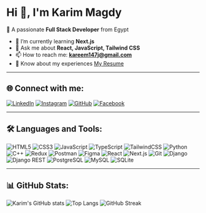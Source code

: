 # Hi 👋, I'm Karim Magdy
🚀 A passionate **Full Stack Developer** from Egypt  

- 🌱 I’m currently learning **Next.js**
- 💬 Ask me about **React, JavaScript, Tailwind CSS**
- 📫 How to reach me: **kareem147j@gmail.com**
- 📄 Know about my experiences [My Resume](https://drive.google.com/file/d/1QTqvGhOXYhtVvgf37qEkv78IINUWOrj7/view?usp=drive_link)

---

## 🌐 Connect with me:
[![LinkedIn](https://img.shields.io/badge/LinkedIn-0A66C2?style=for-the-badge&logo=linkedin&logoColor=white)](https://www.linkedin.com/in/karim-magdy-a01523278/)
[![Instagram](https://img.shields.io/badge/Instagram-E4405F?style=for-the-badge&logo=instagram&logoColor=white)](https://www.instagram.com/k2rim_magdy/?hl=en)
[![GitHub](https://img.shields.io/badge/GitHub-000000?style=for-the-badge&logo=github&logoColor=white)](https://github.com/kareem333j)
[![Facebook](https://img.shields.io/badge/Facebook-1877F2?style=for-the-badge&logo=facebook&logoColor=white)](https://www.facebook.com/karem.magdy1287s.el/)

---

## 🛠️ Languages and Tools:
![HTML5](https://img.shields.io/badge/HTML5-E34F26?style=for-the-badge&logo=html5&logoColor=white)
![CSS3](https://img.shields.io/badge/CSS3-1572B6?style=for-the-badge&logo=css3&logoColor=white)
![JavaScript](https://img.shields.io/badge/JavaScript-F7DF1E?style=for-the-badge&logo=javascript&logoColor=black)
![TypeScript](https://img.shields.io/badge/TypeScript-007ACC?style=for-the-badge&logo=typescript&logoColor=white)
![TailwindCSS](https://img.shields.io/badge/TailwindCSS-38B2AC?style=for-the-badge&logo=tailwind-css&logoColor=white)
![Python](https://img.shields.io/badge/Python-3776AB?style=for-the-badge&logo=python&logoColor=white)
![C++](https://img.shields.io/badge/C++-00599C?style=for-the-badge&logo=c%2B%2B&logoColor=white)
![Redux](https://img.shields.io/badge/Redux-764ABC?style=for-the-badge&logo=redux&logoColor=white)
![Postman](https://img.shields.io/badge/Postman-FF6C37?style=for-the-badge&logo=postman&logoColor=white)
![Figma](https://img.shields.io/badge/Figma-F24E1E?style=for-the-badge&logo=figma&logoColor=white)
![React](https://img.shields.io/badge/React-20232A?style=for-the-badge&logo=react&logoColor=61DAFB)
![Next.js](https://img.shields.io/badge/Next.js-000000?style=for-the-badge&logo=nextdotjs&logoColor=white)
![Git](https://img.shields.io/badge/Git-F05032?style=for-the-badge&logo=git&logoColor=white)
![Django](https://img.shields.io/badge/Django-092E20?style=for-the-badge&logo=django&logoColor=white)
![Django REST](https://img.shields.io/badge/Django%20REST-ff1709?style=for-the-badge&logo=django&logoColor=white)
![PostgreSQL](https://img.shields.io/badge/PostgreSQL-316192?style=for-the-badge&logo=postgresql&logoColor=white)
![MySQL](https://img.shields.io/badge/MySQL-4479A1?style=for-the-badge&logo=mysql&logoColor=white)
![SQLite](https://img.shields.io/badge/SQLite-003B57?style=for-the-badge&logo=sqlite&logoColor=white)

---

## 📊 GitHub Stats:
![Karim's GitHub stats](https://github-readme-stats.vercel.app/api?username=karim-magdy&show_icons=true&theme=radical)
![Top Langs](https://github-readme-stats.vercel.app/api/top-langs/?username=karim-magdy&layout=compact&theme=radical)
![GitHub Streak](https://github-readme-streak-stats.herokuapp.com/?user=karim-magdy&theme=radical)
